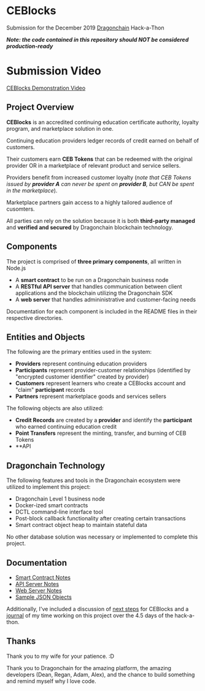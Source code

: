 # CEBlocks

Submission for the December 2019 [Dragonchain](https://www.dragonchain.com) Hack-a-Thon

***Note: the code contained in this repository should NOT be considered production-ready***

# Submission Video

[CEBlocks Demonstration Video](https://www.youtube.com/watch)

## Project Overview

**CEBlocks** is an accredited continuing education certificate authority, loyalty program, and marketplace solution in one.

Continuing education providers ledger records of credit earned on behalf of customers.

Their customers earn **CEB Tokens** that can be redeemed with the original provider OR in a marketplace of relevant product and service sellers.

Providers benefit from increased customer loyalty (*note that CEB Tokens issued by **provider A** can never be spent on **provider B**, but CAN be spent in the marketplace*).

Marketplace partners gain access to a highly tailored audience of cusomters.

All parties can rely on the solution because it is both **third-party managed** and **verified and secured** by Dragonchain blockchain technology.

## Components

The project is comprised of **three primary components**, all written in Node.js

- A **smart contract** to be run on a Dragonchain business node
- A **RESTful API server** that handles communication between client applications and the blockchain utilizing the Dragonchain SDK
- A **web server** that handles admininistrative and customer-facing needs

Documentation for each component is included in the README files in their respective directories.

## Entities and Objects

The following are the primary entities used in the system:

- **Providers** represent continuing education providers
- **Participants** represent provider-customer relationships (identified by "encrypted customer identifier" created by provider)
- **Customers** represent learners who create a CEBlocks account and "claim" **participant** records
- **Partners** represent marketplace goods and services sellers

The following objects are also utilized:
- **Credit Records** are created by a **provider** and identify the **participant** who earned continuing education credit
- **Point Transfers** represent the minting, transfer, and burning of CEB Tokens
- **API

## Dragonchain Technology

The following features and tools in the Dragonchain ecosystem were utilized to implement this project:

- Dragonchain Level 1 business node
- Docker-ized smart contracts
- DCTL command-line interface tool
- Post-block callback functionality after creating certain transactions
- Smart contract object heap to maintain stateful data

No other database solution was necessary or implemented to complete this project.


## Documentation

- [Smart Contract Notes](/smart-contract/README.md)
- [API Server Notes](/api/README.md)
- [Web Server Notes](/web/README.md)
- [Sample JSON Objects](/docs/sampleObjects.md)

Additionally, I've included a discussion of [next steps](/docs/nextSteps.md) for CEBlocks and a [journal](/docs/journal.md) of my time working on this project over the 4.5 days of the hack-a-thon.

## Thanks

Thank you to my wife for your patience. :D

Thank you to Dragonchain for the amazing platform, the amazing developers (Dean, Regan, Adam, Alex), and the chance to build something and remind myself why I love code.

